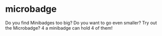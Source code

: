 # microbadge
Do you find Minibadges too big? Do you want to go even smaller? Try out the Microbadge? 4 a minibadge can hold 4 of them!
